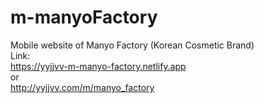 # m-manyoFactory
Mobile website of Manyo Factory (Korean Cosmetic Brand)  
Link:  
https://yyjjvv-m-manyo-factory.netlify.app <br>
or  
http://yyjjvv.com/m/manyo_factory
